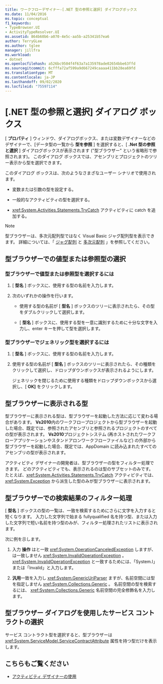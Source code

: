 ```yaml
---
title: ワークフローデザイナー-[.NET 型の参照と選択] ダイアログボックス
ms.date: 11/04/2016
ms.topic: conceptual
f1_keywords:
- TypeBrowser.UI
- ActivityTypeResolver.UI
ms.assetid: 864b60b6-a070-4e5c-aa5b-a25341b57ea6
author: TerryGLee
ms.author: tglee
manager: jillfra
ms.workload:
- dotnet
ms.openlocfilehash: a526bc9504f4f63a7a135978ade02654bbe63ffd
ms.sourcegitcommit: 6cfffa72af599a9d667249caaaa411bb28ea69fd
ms.translationtype: MT
ms.contentlocale: ja-JP
ms.lasthandoff: 09/02/2020
ms.locfileid: "75597114"
---
```

# <a name="browse-and-select-a-net-type-dialog-box"></a>[.NET 型の参照と選択] ダイアログ ボックス

[ **プロパティ** ] ウィンドウ、ダイアログボックス、または変数デザイナーなどのデザイナーで、[データ型の一覧から **型を参照** ] を選択すると、[ **.Net 型の参照と選択** ] ダイアログボックスが表示されます ("型ブラウザー" という省略形で参照されます)。 このダイアログ ボックスでは、アセンブリとプロジェクトのツリー表示から型を選択できます。

このダイアログ ボックスは、次のようなさまざなユーザー シナリオで使用されます。

- 変数または引数の型を設定する。

- 一般的なアクティビティの型を選択する。

- <xref:System.Activities.Statements.TryCatch> アクティビティに catch を追加する。

> [!NOTE]
> 型ブラウザーは、多次元配列型ではなく Visual Basic ジャグ配列型を表示できます。 詳細については、「 [ジャグ配列](/previous-versions/visualstudio/visual-studio-2008/hkhhsz9t(v=vs.90)) と [多次元配列](/previous-versions/visualstudio/visual-studio-2008/d2de1t93(v=vs.90)) 」を参照してください。

## <a name="selecting-a-value-or-reference-type-from-the-type-browser"></a>型ブラウザーでの値型または参照型の選択

### <a name="to-select-a-value-or-reference-type-from-the-type-browser"></a>型ブラウザーで値型または参照型を選択するには

1. [ **型名** ] ボックスに、使用する型の名前を入力します。

2. 次のいずれかの操作を行います。

    - 使用する型の名前が [ **型名** ] ボックスのツリーに表示されたら、その型をダブルクリックして選択します。

    - [ **型名** ] ボックスに、使用する型を一意に識別するために十分な文字を入力し、enter キーを押して型を選択します。

### <a name="to-select-a-generic-type-from-the-type-browser"></a>型ブラウザーでジェネリック型を選択するには

1. [ **型名** ] ボックスに、使用する型の名前を入力します。

2. 使用する型の名前が [ **型名** ] ボックスのツリーに表示されたら、その種類をクリックして選択し、ドロップダウンボックスが表示されるようにします。

     ジェネリックを閉じるために使用する種類をドロップダウンボックスから選択し、[ **OK]** をクリックします。

## <a name="types-displayed-in-the-type-browser"></a>型ブラウザーに表示される型

型ブラウザーに表示される型は、型ブラウザーを起動した方法に応じて変わる場合があります。 **Vs2010**内のワークフロープロジェクトから型ブラウザーを起動した場合、既定では、参照されたアセンブリと参照されるプロジェクトのすべての型が表示されます。 **Vs2010**プロジェクトシステム (再ホストされたワークフローアプリケーションやスタンドアロンワークフローファイルなど) の外部から型ブラウザーを起動した場合、既定では、AppDomain に読み込まれたすべてのアセンブリの型が表示されます。

アクティビティ デザイナーの開発者は、型ブラウザーの型をフィルター処理できます。 どのアクティビティでも、表示されるのは型のサブセットのみです。 たとえば、<xref:System.Activities.Statements.TryCatch> アクティビティでは、<xref:System.Exception> から派生した型のみが型ブラウザーに表示されます。

## <a name="filtering-search-results-in-the-type-browser"></a>型ブラウザーでの検索結果のフィルター処理

[ **型名** ] ボックスの型の一覧は、一致を検索するためにさらに文字を入力すると短くなります。 入力した文字列で始まる fullyqualified 名を持つ型、または入力した文字列で短い名前を持つ型のみが、フィルター処理されたリストに表示されます。

次に例を示します。

1. 入力 **操作** はと一致 <xref:System.OperationCanceledException> しますが、は一致しません <xref:System.InvalidOperationException> 。 <xref:System.InvalidOperationException> と一致するためには、「System.I」または「Invalid」と入力します。

2. **汎用**一致を入力し <xref:System.GenericUriParser> ますが、名前空間には型を指定しません <xref:System.Collections.Generic> 。 名前空間の型を検索するには、 <xref:System.Collections.Generic> 名前空間の完全修飾名を入力します。

## <a name="selecting-a-service-contract-using-the-type-browser-dialog"></a>型ブラウザー ダイアログを使用したサービス コントラクトの選択

サービス コントラクト型を選択すると、型ブラウザーは <xref:System.ServiceModel.ServiceContractAttribute> 属性を持つ型だけを表示します。

## <a name="see-also"></a>こちらもご覧ください

- [アクティビティ デザイナーの使用](control-flow-activity-designers.md)
